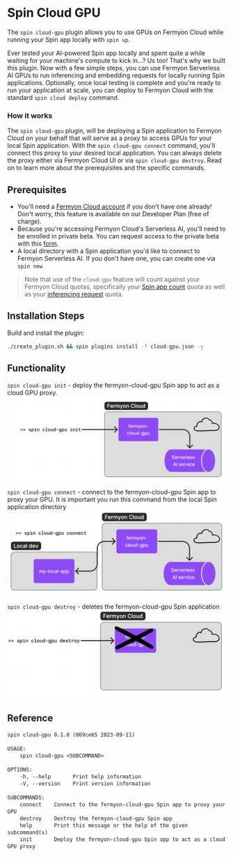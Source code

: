 # Spin Cloud GPU

The `spin cloud-gpu` plugin allows you to use GPUs on Fermyon Cloud while running your Spin app locally with `spin up`. 

Ever tested your AI-powered Spin app locally and spent quite a while waiting for your machine's compute to kick in...? Us too! That's why we built this plugin. Now with a few simple steps, you can use Fermyon Serverless AI GPUs to run inferencing and embedding requests for locally running Spin applications. Optionally, once local testing is complete and you're ready to run your application at scale, you can deploy to Fermyon Cloud with the standard `spin cloud deploy` command.  

### How it works

The `spin cloud-gpu` plugin, will be deploying a Spin application to Fermyon Cloud on your behalf that will serve as a proxy to access GPUs for your local Spin application. With the `spin cloud-gpu connect` command, you'll connect this proxy to your desired local application. You can always delete the proxy either via Fermyon Cloud UI or via `spin cloud-gpu destroy`. Read on to learn more about the prerequisites and the specific commands. 

## Prerequisites 

* You'll need a [Fermyon Cloud account](cloud.fermyon.com) if you don't have one already! Don't worry, this feature is available on our Developer Plan (free of charge). 
* Because you're accessing Fermyon Cloud's Serverless AI, you'll need to be enrolled in private beta. You can request access to the private beta with this [form](https://fibsu0jcu2g.typeform.com/to/mNzgXRvB).
* A local directory with a Spin application you'd like to connect to Fermyon Serverless AI. If you don't have one, you can create one via `spin new`

> Note that use of the `cloud-gpu` feature will count against your Fermyon Cloud quotas, specifically your [Spin app count](https://developer.fermyon.com/cloud/faq#quota-limits) quota as well as your [inferencing request](https://developer.fermyon.com/cloud/serverless-ai#quotas-and-service-limitations-for-fermyon-serverless-ai) quota. 


## Installation Steps

Build and install the plugin:

```sh
./create_plugin.sh && spin plugins install -f cloud-gpu.json -y
```

## Functionality

`spin cloud-gpu init` - deploy the fermyon-cloud-gpu Spin app to act as a cloud GPU proxy.
![](/img/spin-cloud-gpu-init.png)

`spin cloud-gpu connect` - connect to the fermyon-cloud-gpu Spin app to proxy your GPU. It is important you run this command from the local Spin application directory
![](/img/spin-cloud-gpu-connect.png)

`spin cloud-gpu destroy` - deletes the fermyon-cloud-gpu Spin application
![](/img/spin-cloud-gpu-destroy.png)

## Reference 

```
spin cloud-gpu 0.1.0 (869ce65 2023-09-11)

USAGE:
    spin cloud-gpu <SUBCOMMAND>

OPTIONS:
    -h, --help       Print help information
    -V, --version    Print version information

SUBCOMMANDS:
    connect    Connect to the fermyon-cloud-gpu Spin app to proxy your GPU
    destroy    Destroy the fermyon-cloud-gpu Spin app
    help       Print this message or the help of the given subcommand(s)
    init       Deploy the fermyon-cloud-gpu Spin app to act as a cloud GPU proxy
```